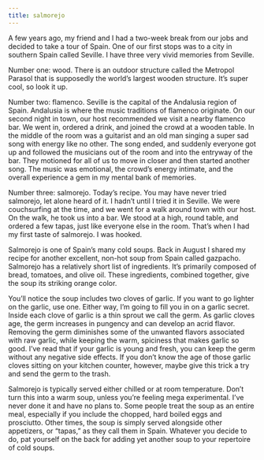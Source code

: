 ```yaml
---
title: salmorejo
---
```


A few years ago, my friend and I had a two-week break from our jobs and decided to take a tour of Spain. One of our first stops was to a city in southern Spain called Seville. I have three very vivid memories from Seville.

Number one: wood. There is an outdoor structure called the Metropol Parasol that is supposedly the world’s largest wooden structure. It’s super cool, so look it up.

Number two: flamenco. Seville is the capital of the Andalusia region of Spain. Andalusia is where the music traditions of flamenco originate. On our second night in town, our host recommended we visit a nearby flamenco bar. We went in, ordered a drink, and joined the crowd at a wooden table. In the middle of the room was a guitarist and an old man singing a super sad song with energy like no other. The song ended, and suddenly everyone got up and followed the musicians out of the room and into the entryway of the bar. They motioned for all of us to move in closer and then started another song. The music was emotional, the crowd’s energy intimate, and the overall experience a gem in my mental bank of memories.

Number three: salmorejo. Today’s recipe. You may have never tried salmorejo, let alone heard of it. I hadn’t until I tried it in Seville. We were couchsurfing at the time, and we went for a walk around town with our host. On the walk, he took us into a bar. We stood at a high, round table, and ordered a few tapas, just like everyone else in the room. That’s when I had my first taste of salmorejo. I was hooked.

Salmorejo is one of Spain’s many cold soups. Back in August I shared my recipe for another excellent, non-hot soup from Spain called gazpacho. Salmorejo has a relatively short list of ingredients. It’s primarily composed of bread, tomatoes, and olive oil. These ingredients, combined together, give the soup its striking orange color.

You’ll notice the soup includes two cloves of garlic. If you want to go lighter on the garlic, use one. Either way, I’m going to fill you in on a garlic secret. Inside each clove of garlic is a thin sprout we call the germ. As garlic cloves age, the germ increases in pungency and can develop an acrid flavor. Removing the germ diminishes some of the unwanted flavors associated with raw garlic, while keeping the warm, spiciness that makes garlic so good. I’ve read that if your garlic is young and fresh, you can keep the germ without any negative side effects. If you don’t know the age of those garlic cloves sitting on your kitchen counter, however, maybe give this trick a try and send the germ to the trash.

Salmorejo is typically served either chilled or at room temperature. Don’t turn this into a warm soup, unless you’re feeling mega experimental. I’ve never done it and have no plans to. Some people treat the soup as an entire meal, especially if you include the chopped, hard boiled eggs and prosciutto. Other times, the soup is simply served alongside other appetizers, or “tapas,” as they call them in Spain. Whatever you decide to do, pat yourself on the back for adding yet another soup to your repertoire of cold soups.
